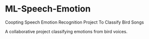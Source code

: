# ML-Speech-Emotion
Coopting Speech Emotion Recognition Project To Classify Bird Songs

A collaborative project classifying emotions from bird voices.

